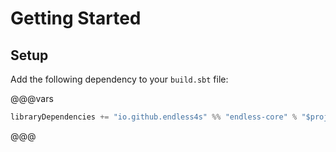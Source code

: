 # Getting Started

## Setup

Add the following dependency to your `build.sbt` file:

@@@vars
```scala
libraryDependencies += "io.github.endless4s" %% "endless-core" % "$project.version$"
```
@@@

